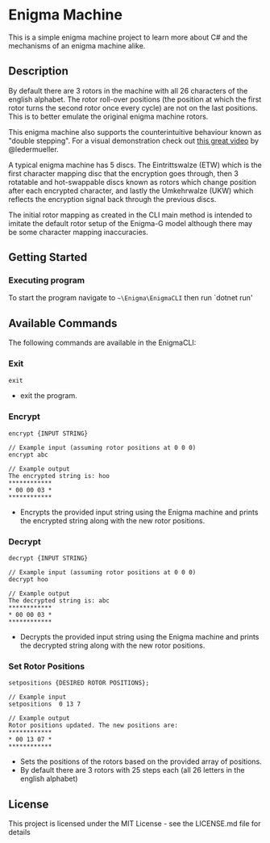 # Enigma Machine 

This is a simple enigma machine project to learn more about C# and the mechanisms of an enigma machine alike.

## Description

By default there are 3 rotors in the machine with all 26 characters of the english alphabet. The rotor roll-over positions (the position at which the first rotor turns the second rotor once every cycle) are not on the last positions. This is to better emulate the original enigma machine rotors.

This enigma machine also supports the counterintuitive behaviour known as "double stepping". For a visual demonstration check out [this great video](https://www.youtube.com/watch?v=hcVhQeZ5gI4) by @ledermueller.

A typical enigma machine has 5 discs. The Eintrittswalze (ETW) which is the first character mapping disc that the encryption goes through, then 3 rotatable and hot-swappable discs known as rotors which change position after each encrypted character, and lastly the Umkehrwalze (UKW) which reflects the encryption signal back through the previous discs.

The initial rotor mapping as created in the CLI main method is intended to imitate the default rotor setup of the Enigma-G model although there may be some character mapping inaccuracies.

## Getting Started

[//]: # (### Installing)

### Executing program

To start the program navigate to `~\Enigma\EnigmaCLI` then run `dotnet run'

## Available Commands

The following commands are available in the EnigmaCLI:

### Exit

```csharp
exit
```

- exit the program.

### Encrypt

```
encrypt {INPUT STRING}

// Example input (assuming rotor positions at 0 0 0)
encrypt abc

// Example output
The encrypted string is: hoo
************
* 00 00 03 *
************
```

- Encrypts the provided input string using the Enigma machine and prints the encrypted string along with the new rotor positions.

### Decrypt

```
decrypt {INPUT STRING}

// Example input (assuming rotor positions at 0 0 0)
decrypt hoo

// Example output
The decrypted string is: abc
************
* 00 00 03 *
************
```

- Decrypts the provided input string using the Enigma machine and prints the decrypted string along with the new rotor positions.

### Set Rotor Positions

```
setpositions {DESIRED ROTOR POSITIONS};

// Example input
setpositions  0 13 7

// Example output
Rotor positions updated. The new positions are:
************
* 00 13 07 *
************
```

- Sets the positions of the rotors based on the provided array of positions.
- By default there are 3 rotors with 25 steps each (all 26 letters in the english alphabet)

## License

This project is licensed under the MIT License - see the LICENSE.md file for details